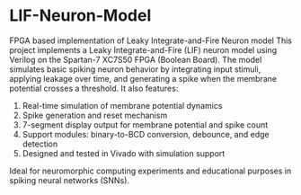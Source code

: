 # LIF-Neuron-Model
FPGA based implementation of Leaky Integrate-and-Fire Neuron model
This project implements a Leaky Integrate-and-Fire (LIF) neuron model using Verilog on the Spartan-7 XC7S50 FPGA (Boolean Board). The model simulates basic spiking neuron behavior by integrating input stimuli, applying leakage over time, and generating a spike when the membrane potential crosses a threshold. It also features:

1. Real-time simulation of membrane potential dynamics
2. Spike generation and reset mechanism
3. 7-segment display output for membrane potential and spike count
4. Support modules: binary-to-BCD conversion, debounce, and edge detection
5. Designed and tested in Vivado with simulation support
   
Ideal for neuromorphic computing experiments and educational purposes in spiking neural networks (SNNs).

